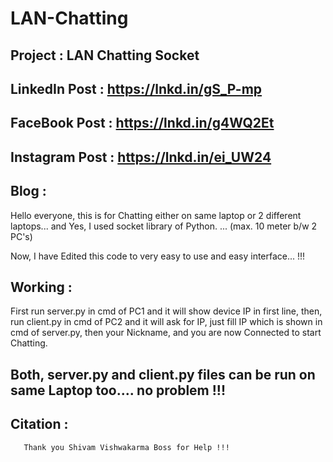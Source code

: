 # LAN-Chatting


Project : 
        LAN Chatting Socket
------------------------------------------------------

LinkedIn Post : 
       https://lnkd.in/gS_P-mp
------------------------------------------------------

FaceBook Post : 
       https://lnkd.in/g4WQ2Et
------------------------------------------------------

Instagram Post :
       https://lnkd.in/ei_UW24
------------------------------------------------------

Blog : 
----------------------------------
Hello everyone, this is for Chatting either on same laptop or 2 different laptops... and Yes, I used  socket library of Python.
... (max. 10 meter b/w 2 PC's)

Now, I have Edited this code to very easy to use and easy interface... !!!


Working : 
-----------------------------------------------------
First run server.py in cmd of PC1 and it will show device IP in first line, then, run client.py in cmd of PC2 and it will ask for IP, just fill IP which is shown in cmd of server.py, then your Nickname, and you are now Connected to start Chatting.

Both, server.py and client.py files can be run on same Laptop too.... no problem !!!
--------------------------------------------------

Citation : 
------------------------------
       Thank you Shivam Vishwakarma Boss for Help !!!
